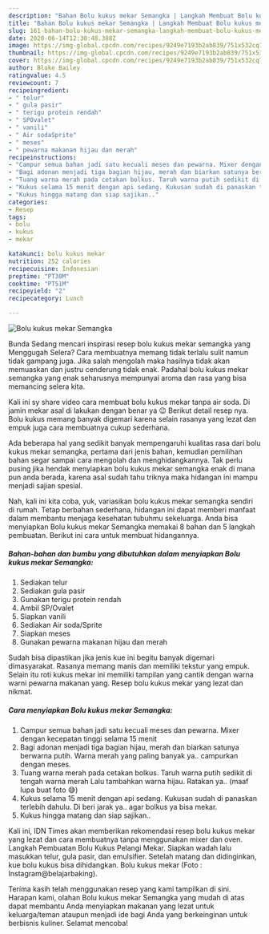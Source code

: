 ```yaml
---
description: "Bahan Bolu kukus mekar Semangka | Langkah Membuat Bolu kukus mekar Semangka Yang Sempurna"
title: "Bahan Bolu kukus mekar Semangka | Langkah Membuat Bolu kukus mekar Semangka Yang Sempurna"
slug: 161-bahan-bolu-kukus-mekar-semangka-langkah-membuat-bolu-kukus-mekar-semangka-yang-sempurna
date: 2020-06-14T12:30:48.388Z
image: https://img-global.cpcdn.com/recipes/9249e7193b2ab839/751x532cq70/bolu-kukus-mekar-semangka-foto-resep-utama.jpg
thumbnail: https://img-global.cpcdn.com/recipes/9249e7193b2ab839/751x532cq70/bolu-kukus-mekar-semangka-foto-resep-utama.jpg
cover: https://img-global.cpcdn.com/recipes/9249e7193b2ab839/751x532cq70/bolu-kukus-mekar-semangka-foto-resep-utama.jpg
author: Blake Bailey
ratingvalue: 4.5
reviewcount: 7
recipeingredient:
- " telur"
- " gula pasir"
- " terigu protein rendah"
- " SPOvalet"
- " vanili"
- " Air sodaSprite"
- " meses"
- " pewarna makanan hijau dan merah"
recipeinstructions:
- "Campur semua bahan jadi satu kecuali meses dan pewarna. Mixer dengan kecepatan tinggi selama 15 menit"
- "Bagi adonan menjadi tiga bagian hijau, merah dan biarkan satunya berwarna putih. Warna merah yang paling banyak ya.. campurkan dengan meses."
- "Tuang warna merah pada cetakan bolkus. Taruh warna putih sedikit di tengah warna merah Lalu tambahkan warna hijau. Ratakan ya.. (maaf lupa buat foto 😅)"
- "Kukus selama 15 menit dengan api sedang. Kukusan sudah di panaskan terlebih dahulu. Di beri jarak ya.. agar bolkus ya bisa mekar."
- "Kukus hingga matang dan siap sajikan.."
categories:
- Resep
tags:
- bolu
- kukus
- mekar

katakunci: bolu kukus mekar 
nutrition: 252 calories
recipecuisine: Indonesian
preptime: "PT30M"
cooktime: "PT51M"
recipeyield: "2"
recipecategory: Lunch

---
```



![Bolu kukus mekar Semangka](https://img-global.cpcdn.com/recipes/9249e7193b2ab839/751x532cq70/bolu-kukus-mekar-semangka-foto-resep-utama.jpg)

Bunda Sedang mencari inspirasi resep bolu kukus mekar semangka yang Menggugah Selera? Cara membuatnya memang tidak terlalu sulit namun tidak gampang juga. Jika salah mengolah maka hasilnya tidak akan memuaskan dan justru cenderung tidak enak. Padahal bolu kukus mekar semangka yang enak seharusnya mempunyai aroma dan rasa yang bisa memancing selera kita.

Kali ini sy share video cara membuat bolu kukus mekar tanpa air soda. Di jamin mekar asal di lakukan dengan benar ya 😉 Berikut detail resep nya. Bolu kukus memang banyak digemari karena selain rasanya yang lezat dan empuk juga cara membuatnya cukup sederhana.

Ada beberapa hal yang sedikit banyak mempengaruhi kualitas rasa dari bolu kukus mekar semangka, pertama dari jenis bahan, kemudian pemilihan bahan segar sampai cara mengolah dan menghidangkannya. Tak perlu pusing jika hendak menyiapkan bolu kukus mekar semangka enak di mana pun anda berada, karena asal sudah tahu triknya maka hidangan ini mampu menjadi sajian spesial.


Nah, kali ini kita coba, yuk, variasikan bolu kukus mekar semangka sendiri di rumah. Tetap berbahan sederhana, hidangan ini dapat memberi manfaat dalam membantu menjaga kesehatan tubuhmu sekeluarga. Anda bisa menyiapkan Bolu kukus mekar Semangka memakai 8 bahan dan 5 langkah pembuatan. Berikut ini cara untuk membuat hidangannya.

<!--inarticleads1-->

##### Bahan-bahan dan bumbu yang dibutuhkan dalam menyiapkan Bolu kukus mekar Semangka:

1. Sediakan  telur
1. Sediakan  gula pasir
1. Gunakan  terigu protein rendah
1. Ambil  SP/Ovalet
1. Siapkan  vanili
1. Sediakan  Air soda/Sprite
1. Siapkan  meses
1. Gunakan  pewarna makanan hijau dan merah


Sudah bisa dipastikan jika jenis kue ini begitu banyak digemari dimasyarakat. Rasanya memang manis dan memiliki tekstur yang empuk. Selain itu roti kukus mekar ini memiliki tampilan yang cantik dengan warna warni pewarna makanan yang. Resep bolu kukus mekar yang lezat dan nikmat. 

<!--inarticleads2-->

##### Cara menyiapkan Bolu kukus mekar Semangka:

1. Campur semua bahan jadi satu kecuali meses dan pewarna. Mixer dengan kecepatan tinggi selama 15 menit
1. Bagi adonan menjadi tiga bagian hijau, merah dan biarkan satunya berwarna putih. Warna merah yang paling banyak ya.. campurkan dengan meses.
1. Tuang warna merah pada cetakan bolkus. Taruh warna putih sedikit di tengah warna merah Lalu tambahkan warna hijau. Ratakan ya.. (maaf lupa buat foto 😅)
1. Kukus selama 15 menit dengan api sedang. Kukusan sudah di panaskan terlebih dahulu. Di beri jarak ya.. agar bolkus ya bisa mekar.
1. Kukus hingga matang dan siap sajikan..


Kali ini, IDN Times akan memberikan rekomendasi resep bolu kukus mekar yang lezat dan cara membuatnya tanpa menggunakan mixer dan oven. Langkah Pembuatan Bolu Kukus Pelangi Mekar. Siapkan wadah lalu masukkan telur, gula pasir, dan emulsifier. Setelah matang dan didinginkan, kue bolu kukus bisa dihidangkan. Bolu kukus mekar (Foto : Instagram@belajarbaking). 

Terima kasih telah menggunakan resep yang kami tampilkan di sini. Harapan kami, olahan Bolu kukus mekar Semangka yang mudah di atas dapat membantu Anda menyiapkan makanan yang lezat untuk keluarga/teman ataupun menjadi ide bagi Anda yang berkeinginan untuk berbisnis kuliner. Selamat mencoba!

